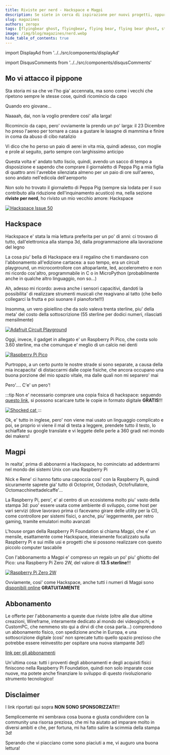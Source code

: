 ```yaml
---
title: Riviste per nerd - Hackspace e Magpi
description: Se siete in cerca di ispirazione per nuovi progetti, oppure volete documentarvi sulle nuove tecnologie, o solamente darvi uno sguardo attorno per capire cosa stiano facendo gli altri makers, dovete PER FORZA dare un'occhiata a queste riviste!
slug: magazines
authors: zeropx
tags: [flyingbear ghost, flyingbear, flying bear, flying bear ghost, stampa 3d, 3d printing, elettronica, programmazione, raspberry pi, arduino]
image: /img/blog/magazines/nerd.webp
hide_table_of_contents: true
---
```


import DisplayAd from '../../src/components/displayAd'

import DisqusComments from '../../src/components/disqusComments'

## Mo vi attacco il pippone

Sta storia mi sa che ve l'ho gia' accennata, ma sono come i vecchi che ripetono sempre le stesse cose, quindi ricomincio da capo

Quando ero giovane...

Naaaah, dai, non la voglio prendere cosi' alla larga!

Ricomincio da capo, pero' ovviamente la prendo un po' larga: il 23 Dicembre ho preso l'aereo per tornare a casa a gustare le lasagne di mammina e finire in coma da abuso di cibo natalizio

Vi dico che ho perso un paio di aerei in vita mia, quindi adesso, con moglie e prole al seguito, parto sempre con larghissimo anticipo

Questa volta e' andato tutto liscio, quindi, avendo un sacco di tempo a disposizione e sapendo che comprare il giornaletto di Peppa Pig a mia figlia di quattro anni l'avrebbe silenziata almeno per un paio di ore sull'aereo, sono andato nell'edicola dell'aeroporto

Non solo ho trovato il giornaletto di Peppa Pig (sempre sia lodata per il suo contributo alla riduzione dell'inquinamento acustico) ma, nella sezione **riviste per nerd**, ho rivisto un mio vecchio amore: Hackspace

[ ![Hackspace Issue 50](/img/blog/magazines/hackSpace50.webp) ](/img/blog/magazines/hackSpace50.webp)

<DisplayAd/>

## Hackspace

Hackspace e' stata la mia lettura preferita per un po' di anni: ci trovavo di tutto, dall'elettronica alla stampa 3d, dalla programmazione alla lavorazione del legno

La cosa piu' bella di Hackspace era il regalino che ti mandavano con l'abbonamento all'edizione cartacea: a suo tempo, era un circuit playground, un microcontrollore con altoparlante, led, accelerometro e non mi ricordo cos'altro, programmabile in C o in MicroPython (probabilmente anche in qualche altro linguaggio, non so...)

Ah, adesso mi ricordo: aveva anche i sensori capacitivi, dandoti la possibilita' di realizzare strumenti musicali che reagivano al tatto (che bello collegarci la frutta e poi suonare il pianoforte!!!)

Insomma, un vero gioiellino che da solo valeva trenta sterline, piu' della meta' del costo della sottoscrizione (55 sterline per dodici numeri, rilasciati mensilmente)

[ ![Adafruit Circuit Playground](/img/blog/magazines/adafruitCircuitPlayground.webp) ](/img/blog/magazines/adafruitCircuitPlayground.webp)

Oggi, invece, il gadget in allegato e' un Raspberry Pi Pico, che costa solo 3.60 sterline, ma che comunque e' meglio di un calcio nei denti

[ ![Raspberry Pi Pico](/img/blog/magazines/pico.webp) ](/img/blog/magazines/pico.webp)

Purtroppo, a un certo punto le nostre strade si sono separate, a causa della mia incapacita' di distaccarmi dalle copie fisiche, che ancora occupano una buona porzione del mio spazio vitale, ma dalle quali non mi separero' mai

Pero'.... C'e' un pero'!

:::tip
Non e' necessario comprare una copia fisica di hackspace: seguendo [questo link](https://hackspace.raspberrypi.com/issues), si possono scaricare tutte le copie in formato digitale **GRATIS**!!!

[ ![Shocked cat](/img/blog/magazines/shockedCat.webp) ](/img/blog/magazines/shockedCat.webp)
:::

Ok, e' tutto in inglese, pero' non viene mai usato un linguaggio complicato e poi, se proprio vi viene il mal di testa a leggere, prendete tutto il testo, lo schiaffate su google translate e vi leggete delle perle a 360 gradi nel mondo dei makers!

## Magpi

In realta', prima di abbonarmi a Hackspace, ho cominciato ad addentrarmi nel mondo dei sistemi Unix con una Raspberry Pi

Nick e Rene' ci hanno fatto una capoccia cosi' con la Raspberry Pi, quindi sicuramente saprete gia' tutto di Octoprint, Octodash, Octofrullatore, Octomacchinettadelcaffe'...

La Raspberry Pi, pero', e' al centro di un ecosistema molto piu' vasto della stampa 3d: puo' essere usata come ambiente di sviluppo, come host per vari servizi (dove lavoravo prima ci facevamo girare delle utility per la CI), come controllore per sistemi fisici, o anche, piu' leggermente, per retro gaming, tramite emulatori molto avanzati

L'house organ della Raspberry Pi Foundation si chiama Magpi, che e' un mensile, esattamente come Hackspace, interamente focalizzato sulla Raspberry Pi e sui mille usi e progetti che si possono realizzare con questo piccolo computer tascabile

Con l'abbonamento a Magpi e' compreso un regalo un po' piu' ghiotto del Pico: una Raspberry Pi Zero 2W, del valore di **13.5 sterline**!!!

[ ![Raspberry Pi Zero 2W](/img/blog/magazines/zero2-hero.webp) ](/img/blog/magazines/zero2-hero.webp)

Ovviamente, cosi' come Hackspace, anche tutti i numeri di Magpi sono [disponibili online](https://magpi.raspberrypi.com/issues) **GRATUITAMENTE**


## Abbonamento

Le offerte per l'abbonamento a queste due riviste (oltre alle due ultime creazioni, Wireframe, interamente dedicato al mondo dei videogiochi, e CustomPC, che nemmeno sto qui a dirvi di che cosa parla...) comprendono un abbonamento fisico, con spedizione anche in Europa, e una sottoscrizione digitale (cosi' non sprecate tutto quello spazio prezioso che potrebbe essere reinvestito per ospitare una nuova stampante 3d!)

[link per gli abbonamenti](https://raspberrypipress.imbmsubscriptions.com/)

Un'ultima cosa: tutti i proventi degli abbonamenti e degli acquisti fisici finiscono nella Raspberry Pi Foundation, quindi non solo imparate cose nuove, ma potete anche finanziare lo sviluppo di questo rivoluzionario strumento tecnologico!

## Disclaimer

I link riportati qui sopra **NON SONO SPONSORIZZATI**!!!

Semplicemente mi sembrava cosa buona e giusta condividere con la community una risorsa preziosa, che mi ha aiutato ad imparare molto in diversi ambiti e che, per fortuna, mi ha fatto salire la scimmia della stampa 3d!

Sperando che vi piacciano come sono piaciuti a me, vi auguro una buona lettura!


<DisqusComments
  slug="/blog/magazines"
  articleId="5"
  title="Riviste_per_nerd"
/>
